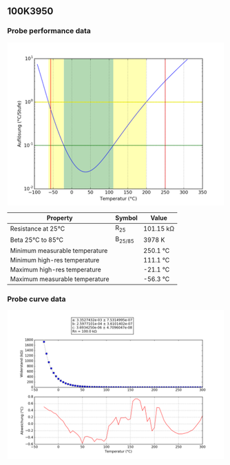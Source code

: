 ## 100K3950
### Probe performance data
![Sensor performance chart](100K3950_resolution.png)

Property | Symbol | Value
-------- | -------- | --------
Resistance at 25°C | R<sub>25</sub> | 101.15 kΩ
Beta 25°C to 85°C | B<sub>25/85</sub>| 3978 K
Minimum measurable temperature | | 250.1 °C
Minimum high-res temperature | | 111.1 °C
Maximum high-res temperature | | -21.1 °C
Maximum measurable temperature | | -56.3 °C

### Probe curve data
![Sensor performance chart](100K3950_curve.png)
